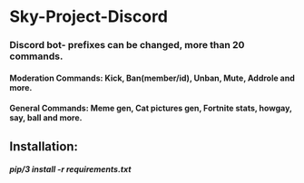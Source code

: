 # Sky-Project-Discord

### Discord bot- prefixes can be changed, more than 20 commands.

#### Moderation Commands: Kick, Ban(member/id), Unban, Mute, Addrole and more.

#### General Commands: Meme gen, Cat pictures gen, Fortnite stats, howgay, say, ball and more.

## Installation:

##### pip/3 install -r requirements.txt
